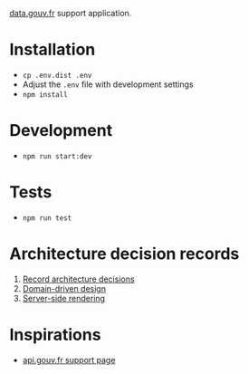 [data.gouv.fr](https://data.gouv.fr) support application.

# Installation

-   `cp .env.dist .env`
-   Adjust the `.env` file with development settings
-   `npm install`

# Development

-   `npm run start:dev`

# Tests

-   `npm run test`

# Architecture decision records

1.  [Record architecture decisions](./doc/adr/0001-record-architecture-decisions.md)
2.  [Domain-driven design](./doc/adr/0002-domain-driven-design.md)
3.  [Server-side rendering](./doc/adr/0003-server-side-rendering.md)

# Inspirations

-   [api.gouv.fr support page](https://api.gouv.fr/parcours-client)
